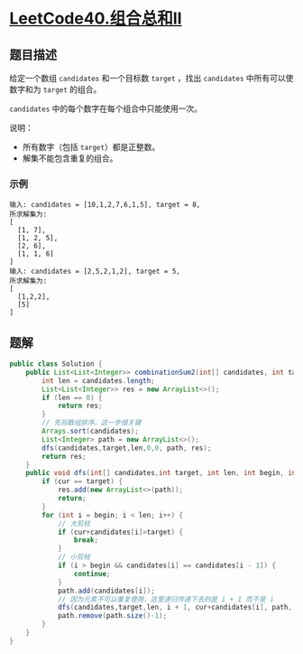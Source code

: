# [LeetCode40.组合总和II](https://leetcode-cn.com/problems/combination-sum-ii/)
## 题目描述
给定一个数组 `candidates` 和一个目标数 `target` ，找出 `candidates` 中所有可以使数字和为 `target` 的组合。

`candidates` 中的每个数字在每个组合中只能使用一次。

说明：

- 所有数字（包括 `target`）都是正整数。
- 解集不能包含重复的组合。 

### 示例
```
输入: candidates = [10,1,2,7,6,1,5], target = 8,
所求解集为:
[
  [1, 7],
  [1, 2, 5],
  [2, 6],
  [1, 1, 6]
]
输入: candidates = [2,5,2,1,2], target = 5,
所求解集为:
[
  [1,2,2],
  [5]
]
```
## 题解
```java
public class Solution {
    public List<List<Integer>> combinationSum2(int[] candidates, int target) {
        int len = candidates.length;
        List<List<Integer>> res = new ArrayList<>();
        if (len == 0) {
            return res;
        }
        // 先将数组排序，这一步很关键
        Arrays.sort(candidates);
        List<Integer> path = new ArrayList<>();
        dfs(candidates,target,len,0,0, path, res);
        return res;
    }
    public void dfs(int[] candidates,int target, int len, int begin, int cur, List<Integer> path, List<List<Integer>> res) {
        if (cur == target) {
            res.add(new ArrayList<>(path));
            return;
        }
        for (int i = begin; i < len; i++) {
            // 大剪枝
            if (cur+candidates[i]>target) {
                break;
            }
            // 小剪枝
            if (i > begin && candidates[i] == candidates[i - 1]) {
                continue;
            }
            path.add(candidates[i]);
            // 因为元素不可以重复使用，这里递归传递下去的是 i + 1 而不是 i
            dfs(candidates,target,len, i + 1, cur+candidates[i], path, res);
            path.remove(path.size()-1);
        }
    }
}
```
